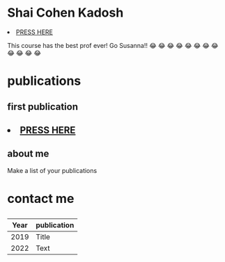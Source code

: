 # Shai Cohen Kadosh



<li><a href="https://www.shaicohen.net">PRESS HERE</a></li>


This course has the best prof ever! Go Susanna!! :joy: :joy: :joy: :joy: :joy: :joy: :joy: :joy: :joy: :joy: :joy: :joy: 
# publications
## first publication
## <li><a href="https://www.shaicohen.net">PRESS HERE</a></li>
## about me
Make a list of your publications 
# contact me

##
| Year | publication |
| ----------- | ----------- |
| 2019 | Title |
| 2022 | Text |



